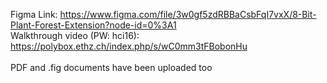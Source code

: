 Figma Link: https://www.figma.com/file/3w0gf5zdRBBaCsbFqI7vxX/8-Bit-Plant-Forest-Extension?node-id=0%3A1 <br>
Walkthrough video (PW: hci16): https://polybox.ethz.ch/index.php/s/wC0mm3tFBobonHu  <br> <br>
PDF and .fig documents have been uploaded too
